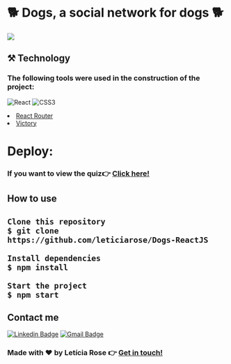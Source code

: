 # 🐕  Dogs, a social network for dogs 🐕 

![](https://github.com/leticiarose/Dogs-ReactJS/blob/199aaefa7ec105bba4912f65692d441e38b838fb/src/Assets/Gif%20demonstration.gif)

</h2>

## ⚒️ Technology

### The following tools were used in the construction of the project:

  ![React](https://img.shields.io/badge/-React.js-45b8d8?style=flat-square&logo=react&logoColor=white)
  ![CSS3](https://img.shields.io/badge/-CSS3-549FDE?style=flat-square&logo=css3&logoColor=white)

  <li><a href="https://reactrouter.com/" target="_blank">React Router</a></li>
  <li><a href="https://github.com/FormidableLabs/victory" target="_blank">Victory</a></li>

# Deploy:

### If you want to view the quiz👉 [Click here!](https://dogs-react-js.vercel.app/)


## How to use
<h2>
    
    Clone this repository
    $ git clone https://github.com/leticiarose/Dogs-ReactJS

    Install dependencies
    $ npm install

    Start the project
    $ npm start
    

## Contact me

[![Linkedin Badge](https://img.shields.io/badge/-Letícia_Rose-FF82AB?style=flat-square&logo=Linkedin&logoColor=white&link=https://www.linkedin.com/in/letíciarose/)](https://www.linkedin.com/in/letíciarose/) 
[![Gmail Badge](https://img.shields.io/badge/-leticia.rosedesanatana@gmail.com-FF82AB?style=flat-square&logo=Gmail&logoColor=white&link=mailto:leticia.rosedesanatana@gmail.com)](mailto:leticia.rosedesanatana@gmail.com)

### Made with ❤️ by Letícia Rose 👉 [Get in touch! ](https://www.linkedin.com/in/let%C3%ADciarose/)


